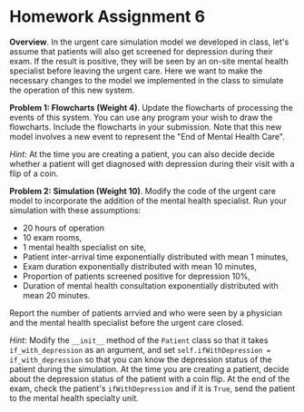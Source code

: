 # Homework Assignment 6


**Overview**. In the urgent care simulation model we developed in class, let's assume that 
patients will also get screened for depression during their exam. If the result is positive, they will be 
seen by an on-site mental health specialist before leaving the urgent care. 
Here we want to make the necessary changes to the model we implemented in the class
to simulate the operation of this new system.

**Problem 1: Flowcharts (Weight 4)**. Update the flowcharts of processing the events of this system. 
You can use any program your wish to draw the flowcharts. Include the flowcharts in your submission.
Note that this new model involves a new event to represent the "End of Mental Health Care". 

_Hint:_ At the time you are creating a patient, you can also decide decide 
whether a patient will get diagnosed with depression during their visit with a flip of a coin. 

**Problem 2: Simulation (Weight 10)**. 
Modify the code of the urgent care model to incorporate the addition of the mental health specialist. 
Run your simulation with these assumptions:
- 20 hours of operation
- 10 exam rooms,
- 1 mental health specialist on site,
- Patient inter-arrival time exponentially distributed with mean 1 minutes, 
- Exam duration exponentially distributed with mean 10 minutes,
- Proportion of patients screened positive for depression 10%, 
- Duration of mental health consultation exponentially distributed with mean 20 minutes.

Report the number of patients arrvied and who were seen by a physician 
and the mental health specialist before the urgent care closed.

_Hint:_ Modify the `__init__` method of the `Patient` class so that it takes `if_with_depression` as an argument,
and set `self.ifWithDepression = if_with_depression` so that you can know the depression status of the
patient during the simulation. 
At the time you are creating a patient, decide about the depression status 
of the patient with a coin flip. At the end of the exam, check the patient's `ifWithDepression` 
and if it is `True`, send the patient to the mental health specialty unit. 
